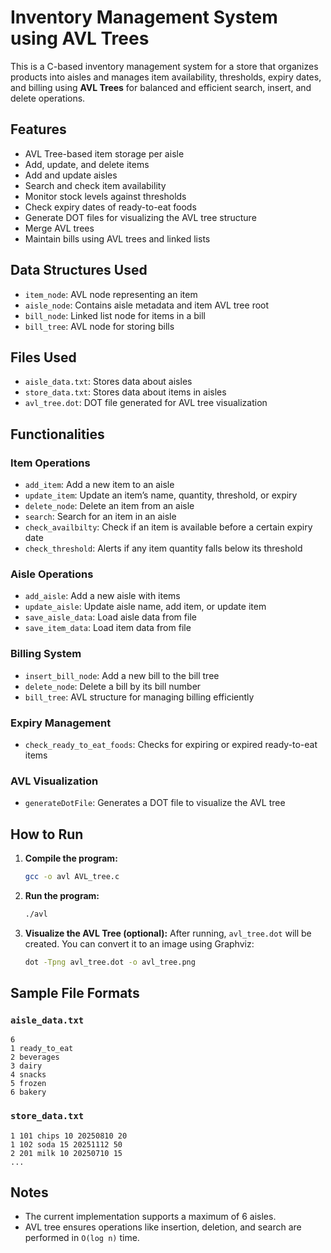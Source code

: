 # Inventory Management System using AVL Trees

This is a C-based inventory management system for a store that organizes products into aisles and manages item availability, thresholds, expiry dates, and billing using **AVL Trees** for balanced and efficient search, insert, and delete operations.

## Features

- AVL Tree-based item storage per aisle
- Add, update, and delete items
- Add and update aisles
- Search and check item availability
- Monitor stock levels against thresholds
- Check expiry dates of ready-to-eat foods
- Generate DOT files for visualizing the AVL tree structure
- Merge AVL trees
- Maintain bills using AVL trees and linked lists

## Data Structures Used

- `item_node`: AVL node representing an item
- `aisle_node`: Contains aisle metadata and item AVL tree root
- `bill_node`: Linked list node for items in a bill
- `bill_tree`: AVL node for storing bills

## Files Used

- `aisle_data.txt`: Stores data about aisles
- `store_data.txt`: Stores data about items in aisles
- `avl_tree.dot`: DOT file generated for AVL tree visualization

## Functionalities

### Item Operations
- `add_item`: Add a new item to an aisle
- `update_item`: Update an item’s name, quantity, threshold, or expiry
- `delete_node`: Delete an item from an aisle
- `search`: Search for an item in an aisle
- `check_availbilty`: Check if an item is available before a certain expiry date
- `check_threshold`: Alerts if any item quantity falls below its threshold

### Aisle Operations
- `add_aisle`: Add a new aisle with items
- `update_aisle`: Update aisle name, add item, or update item
- `save_aisle_data`: Load aisle data from file
- `save_item_data`: Load item data from file

### Billing System
- `insert_bill_node`: Add a new bill to the bill tree
- `delete_node`: Delete a bill by its bill number
- `bill_tree`: AVL structure for managing billing efficiently

### Expiry Management
- `check_ready_to_eat_foods`: Checks for expiring or expired ready-to-eat items

### AVL Visualization
- `generateDotFile`: Generates a DOT file to visualize the AVL tree

## How to Run

1. **Compile the program:**
   ```bash
   gcc -o avl AVL_tree.c
   ```

2. **Run the program:**
   ```bash
   ./avl
   ```

3. **Visualize the AVL Tree (optional):**
   After running, `avl_tree.dot` will be created.
   You can convert it to an image using Graphviz:
   ```bash
   dot -Tpng avl_tree.dot -o avl_tree.png
   ```

## Sample File Formats

### `aisle_data.txt`
```
6
1 ready_to_eat
2 beverages
3 dairy
4 snacks
5 frozen
6 bakery
```

### `store_data.txt`
```
1 101 chips 10 20250810 20
1 102 soda 15 20251112 50
2 201 milk 10 20250710 15
...
```

## Notes

- The current implementation supports a maximum of 6 aisles.
- AVL tree ensures operations like insertion, deletion, and search are performed in `O(log n)` time.
